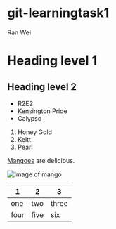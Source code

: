 # git-learningtask1

Ran Wei

# Heading level 1

## Heading level 2

- R2E2
- Kensington Pride
- Calypso

1. Honey Gold
2. Keitt
3. Pearl

[Mangoes](https://en.wikipedia.org/wiki/Mango) are delicious.

![Image of mango](https://upload.wikimedia.org/wikipedia/commons/f/fb/Carabao_mangoes_%28Philippines%29.jpg)

| 1 | 2 | 3 |
|---|---|---|
|one|two|three|
|four|five|six|